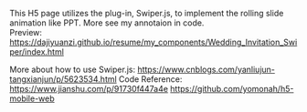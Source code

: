   
This H5 page utilizes the plug-in, Swiper.js, to implement the rolling slide animation like PPT. More see my annotaion in code.  
Preview: https://dajiyuanzi.github.io/resume/my_components/Wedding_Invitation_Swiper/index.html  
    
More about how to use Swiper.js: https://www.cnblogs.com/yanliujun-tangxianjun/p/5623534.html
Code Reference: https://www.jianshu.com/p/91730f447a4e  https://github.com/yomonah/h5-mobile-web  

